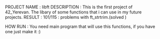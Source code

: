 PROJECT NAME : libft
DESCRIPTION  : This is the first project of 42_Yerevan. The libary of some functions that i can use in my future projects.
RESULT       : 101/115 : problems with ft_strtrim.(solved )

HOW RUN      : You need main program that will use this functions, if you have one just make it :)
